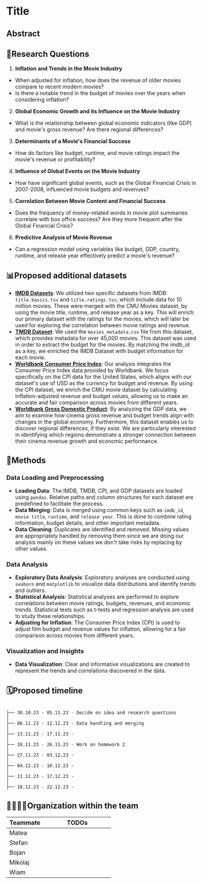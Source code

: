 # Title

## Abstract

## 🔎Research Questions
1. **Inflation and Trends in the Movie Industry**
- When adjusted for inflation, how does the revenue of older movies compare to recent modern movies?
- Is there a notable trend in the budget of movies over the years when considering inflation?
2. **Global Economic Growth and its Influence on the Movie Industry**
- What is the relationship between global economic indicators (like GDP) and movie's gross revenue? Are there regional differences?
3. **Determinants of a Movie's Financial Success**
- How do factors like budget, runtime, and movie ratings impact the movie's revenue or profitability?
4. **Influence of Global Events on the Movie Industry**
- How have significant global events, such as the Global Financial Crisis in 2007-2008, influenced movie budgets and revenues?
5. **Correlation Between Movie Content and Financial Success**
- Does the frequency of money-related words in movie plot summaries correlate with box office success? Are they more frequent after the Global Financial Crisis?
6. **Predictive Analysis of Movie Revenue**
- Can a regression model using variables like budget, GDP, country, runtime, and release year effectively predict a movie's revenue? 

## 📊Proposed additional datasets 
- [**IMDB Datasets**](https://developer.imdb.com/non-commercial-datasets/): We utilized two specific datasets from IMDB: `title.basics.tsv` and `title.ratings.tsv`, which include data for 10 million movies. These were merged with the CMU Movies dataset, by using the movie title, runtime, and release year as a key. This will enrich our primary dataset with the ratings for the movies, which will later be used for exploring the correlation between movie ratings and revenue. 
- [**TMDB Dataset**](https://www.kaggle.com/datasets/rounakbanik/the-movies-dataset): We used the `movies_metadata.csv` file from this dataset, which provides metadata for over 45,000 movies. This dataset was used in order to extract the budget for the movies. By matching the imdb_id as a key, we enriched the IMDB Dataset with budget information for each movie.
- [**Worldbank Consumer Price Index**](https://data.worldbank.org/indicator/FP.CPI.TOTL?end=2012&locations=US&name_desc=false&start=1990&view=chart): Our analysis integrates the Consumer Price Index data provided by Worldbank. We focus specifically on the CPI data for the United States, which aligns with our dataset's use of USD as the currency for budget and revenue. By using the CPI dataset, we enrich the CMU movie dataset by calculating inflation-adjusted revenue and budget values, allowing us to make an accurate and fair comparison across movies from different years.
- [**Worldbank Gross Domestic Product**](https://data.worldbank.org/indicator/NY.GDP.MKTP.CD): By analyzing the GDP data, we aim to examine how cinema gross revenue and budget trends align with changes in the global economy. Furthermore, this dataset enables us to discover regional differences, if they exist. We are particularly interested in identifying which regions demonstrate a stronger connection between their cinema revenue growth and economic performance.

## 🧮Methods

### Data Loading and Preprocessing

- **Loading Data**: The IMDB, TMDB, CPI, and GDP datasets are loaded using `pandas`. Relative paths and column structures for each dataset are predefined to facilitate the process.
- **Data Merging**: Data is merged using common keys such as `imdb_id`, `movie title`, `runtime`, and `release year`. This is done to combine rating information, budget details, and other important metadata.
- **Data Cleaning**: Duplicates are identified and removed. Missing values are appropriately handled by removing them since we are doing our analysis mainly on these values we don't take risks by replacing by other values.

### Data Analysis
- **Exploratory Data Analysis**: Exploratory analyses are conducted using `seaborn` and `matplotlib` to visualize data distributions and identify trends and outliers.
- **Statistical Analysis**: Statistical analyses are performed to explore correlations between movie ratings, budgets, revenues, and economic trends. Statistical tests such as t-tests and regression analysis are used to study these relationships.
- **Adjusting for Inflation**: The Consumer Price Index (CPI) is used to adjust film budget and revenue values for inflation, allowing for a fair comparison across movies from different years.

### Visualization and Insights
- **Data Visualization**: Clear and informative visualizations are created to represent the trends and correlations discovered in the data.


## 🗓️Proposed timeline
```

├── 30.10.23 - 05.11.23 - Decide on idea and research questions
│  
├── 06.11.23 - 12.11.23 - Data handling and merging
│  
├── 13.11.23 - 17.11.23 - 
│  
├── 18.11.23 - 26.11.23 - Work on homework 2
│  
├── 27.11.23 - 03.12.23 - 
│    
├── 04.12.23 - 10.12.23 - 
│  
├── 11.12.23 - 17.12.23 - 
│  
├── 18.12.23 - 22.12.23 - 

```

## 👨‍👩‍👧‍👦Organization within the team
<table class="tg" style="table-layout: fixed; width: 342px">
<colgroup>
<col style="width: 16px">
<col style="width: 180px">
</colgroup>
<thead>
  <tr>
    <th class="tg-0lax">Teammate</th>
    <th class="tg-0lax">TODOs</th>
  </tr>
</thead>
<tbody>
  <tr>
    <td class="tg-0lax">Matea </td>
    <td class="tg-0lax">  </td>
  </tr>
  <tr>
    <td class="tg-0lax">Stefan </td>
    <td class="tg-0lax">  </td>
  </tr>
  <tr>
    <td class="tg-0lax">Bojan </td>
    <td class="tg-0lax">  </td>
  </tr>
  <tr>
    <td class="tg-0lax">Mikolaj </td>
    <td class="tg-0lax"> </td>
  </tr>
  <tr>
    <td class="tg-0lax">Wiam </td>
    <td class="tg-0lax"> </td>
  </tr>
</tbody>
</table>

